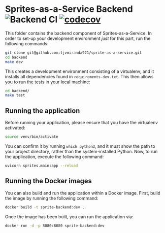# Sprites-as-a-Service Backend ![Backend CI](https://github.com/ljvmiranda921/sprite-as-a-service/workflows/Backend%20CI/badge.svg) [![codecov](https://codecov.io/gh/ljvmiranda921/sprite-as-a-service/branch/master/graph/badge.svg?token=F8DSHYTZNW)](https://codecov.io/gh/ljvmiranda921/sprite-as-a-service)


This folder contains the backend component of Sprites-as-a-Service. In order to
set-up your development environment *just* for this part, run the following
commands:

```sh
git clone git@github.com:ljvmiranda921/sprite-as-a-service.git
cd backend
make dev
```

This creates a development environment consisting of a virtualenv, and it
installs all dependencies found in `requirements-dev.txt`. This then allows you
to run the tests in your local machine:

```sh
cd backend/
make test
```

## Running the application

Before running your application, please ensure that you have the virtualenv
activated:

```sh
source venv/bin/activate
```

You can confirm it by running `which python3`, and it must show the path
to your project directory, rather than the system-installed Python. Now, to run
the application, execute the following command:

```sh
uvicorn sprites.main:app --reload
```

## Running the Docker images

You can also build and run the application within a Docker image. First, build
the image by running the following command:

```sh
docker build -t sprite-backend:dev .
```

Once the image has been built, you can run the application via:

```sh
docker run -d -p 8080:8080 sprite-backend:dev
```
